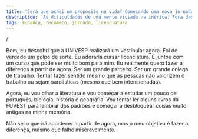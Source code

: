 ```yaml
---
title: 'Será que achei um propósito na vida? Começando uma nova jornada.'
description: 'As dificuldades de uma mente viciada na inérica. Fora das responsabilidades.'
tags: mudanca, recomeco, jornada, licenciatura
---
```


/

Bom, eu descobri que a UNIVESP realizará um vestibular agora. Foi de verdade um
golpe de sorte. Eu adoraria cursar licenciatura. E juntou com um curso que pode
ser muito bom para mim. Eu realmente quero fazer a diferença a partir de agora.
Ser um grande parceiro. Ser um grande colega de trabalho. Tentar fazer sentido
mesmo que as pessoas não valorizem o trabalho ou sejam sarcásticas (mesmo que
bem intencionadas).

Agora, eu vou olhar a literatura e vou começar a estudar um pouco de português,
biologia, história e geográfia. Vou tentar ler alguns livros da FUVEST para
lembrar dos padrões e começar a desbloquear coisas muito antigas na minha
memória.

Nâo sei o que irá acontecer a partir de agora, mas o meu objetivo é fazer a
diferença, mesmo que falhe miseravelmente.
